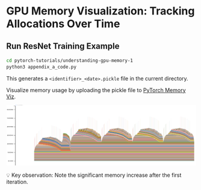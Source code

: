 # GPU Memory Visualization: Tracking Allocations Over Time

## Run ResNet Training Example
```bash
cd pytorch-tutorials/understanding-gpu-memory-1
python3 appendix_a_code.py
```

This generates a `<identifier>_<date>.pickle` file in the current directory.

Visualize memory usage by uploading the pickle file to [PyTorch Memory Viz](https://pytorch.org/memory_viz).

![ResNet50 Memory Usage](../../misc/resnet50_memviz.png)

💡 Key observation: Note the significant memory increase after the first iteration.